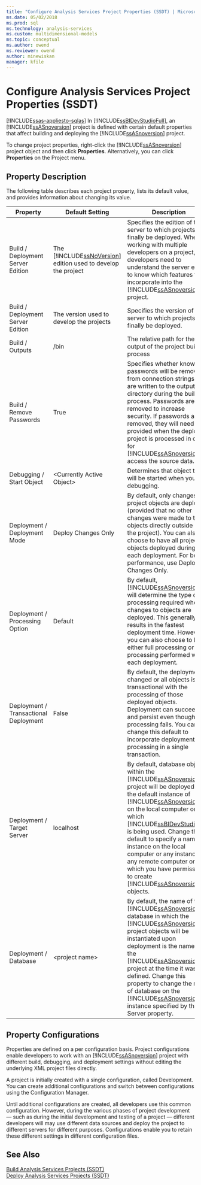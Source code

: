 ```yaml
---
title: "Configure Analysis Services Project Properties (SSDT) | Microsoft Docs"
ms.date: 05/02/2018
ms.prod: sql
ms.technology: analysis-services
ms.custom: multidimensional-models
ms.topic: conceptual
ms.author: owend
ms.reviewer: owend
author: minewiskan
manager: kfile
---
```

# Configure Analysis Services Project Properties (SSDT)
[!INCLUDE[ssas-appliesto-sqlas](../../includes/ssas-appliesto-sqlas.md)]
  In [!INCLUDE[ssBIDevStudioFull](../../includes/ssbidevstudiofull-md.md)], an [!INCLUDE[ssASnoversion](../../includes/ssasnoversion-md.md)] project is defined with certain default properties that affect building and deploying the [!INCLUDE[ssASnoversion](../../includes/ssasnoversion-md.md)] project.  
  
 To change project properties, right-click the [!INCLUDE[ssASnoversion](../../includes/ssasnoversion-md.md)] project object and then click **Properties**. Alternatively, you can click **Properties** on the Project menu.  
  
## Property Description  
 The following table describes each project property, lists its default value, and provides information about changing its value.  
  
|Property|Default Setting|Description|  
|--------------|---------------------|-----------------|  
|Build / Deployment Server Edition|The [!INCLUDE[ssNoVersion](../../includes/ssnoversion-md.md)] edition used to develop the project|Specifies the edition of the server to which projects will finally be deployed. When working with multiple developers on a project, developers need to understand the server edition to know which features to incorporate into the [!INCLUDE[ssASnoversion](../../includes/ssasnoversion-md.md)] project.|  
|Build / Deployment Server Edition|The version used to develop the projects|Specifies the version of the server to which projects will finally be deployed.|  
|Build / Outputs|/bin|The relative path for the output of the project build process|  
|Build / Remove Passwords|True|Specifies whether known passwords will be removed from connection strings that are written to the output directory during the build process. Passwords are removed to increase security. If passwords are removed, they will need to be provided when the deployed project is processed in order for [!INCLUDE[ssASnoversion](../../includes/ssasnoversion-md.md)] to access the source data.|  
|Debugging / Start Object|\<Currently Active Object>|Determines that object that will be started when you start debugging.|  
|Deployment / Deployment Mode|Deploy Changes Only|By default, only changes to project objects are deployed (provided that no other changes were made to the objects directly outside of the project). You can also choose to have all project objects deployed during each deployment. For best performance, use Deploy Changes Only.|  
|Deployment / Processing Option|Default|By default, [!INCLUDE[ssASnoversion](../../includes/ssasnoversion-md.md)] will determine the type of processing required when changes to objects are deployed. This generally results in the fastest deployment time. However, you can also choose to have either full processing or no processing performed with each deployment.|  
|Deployment / Transactional Deployment|False|By default, the deployment of changed or all objects is not transactional with the processing of those deployed objects. Deployment can succeed and persist even though processing fails. You can change this default to incorporate deployment and processing in a single transaction.|  
|Deployment / Target Server|localhost|By default, database objects within the [!INCLUDE[ssASnoversion](../../includes/ssasnoversion-md.md)] project will be deployed to the default instance of [!INCLUDE[ssASnoversion](../../includes/ssasnoversion-md.md)] on the local computer on which [!INCLUDE[ssBIDevStudioFull](../../includes/ssbidevstudiofull-md.md)] is being used. Change this default to specify a named instance on the local computer or any instance on any remote computer on which you have permission to create [!INCLUDE[ssASnoversion](../../includes/ssasnoversion-md.md)] objects.|  
|Deployment / Database|\<project name>|By default, the name of the [!INCLUDE[ssASnoversion](../../includes/ssasnoversion-md.md)] database in which the [!INCLUDE[ssASnoversion](../../includes/ssasnoversion-md.md)] project objects will be instantiated upon deployment is the name of the [!INCLUDE[ssASnoversion](../../includes/ssasnoversion-md.md)] project at the time it was defined. Change this property to change the name of database on the [!INCLUDE[ssASnoversion](../../includes/ssasnoversion-md.md)] instance specified by the Server property.|  
  
## Property Configurations  
 Properties are defined on a per configuration basis. Project configurations enable developers to work with an [!INCLUDE[ssASnoversion](../../includes/ssasnoversion-md.md)] project with different build, debugging, and deployment settings without editing the underlying XML project files directly.  
  
 A project is initially created with a single configuration, called Development. You can create additional configurations and switch between configurations using the Configuration Manager.  
  
 Until additional configurations are created, all developers use this common configuration. However, during the various phases of project development — such as during the initial development and testing of a project — different developers will may use different data sources and deploy the project to different servers for different purposes. Configurations enable you to retain these different settings in different configuration files.  
  
## See Also  
 [Build Analysis Services Projects &#40;SSDT&#41;](../../analysis-services/multidimensional-models/build-analysis-services-projects-ssdt.md)   
 [Deploy Analysis Services Projects &#40;SSDT&#41;](../../analysis-services/multidimensional-models/deploy-analysis-services-projects-ssdt.md)  
  
  
